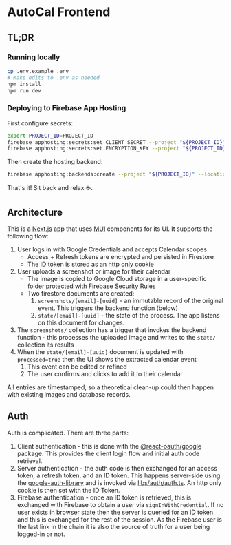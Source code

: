 # AutoCal Frontend

## TL;DR

### Running locally

```sh
cp .env.example .env
# Make edits to .env as needed
npm install
npm run dev
```

### Deploying to Firebase App Hosting

First configure secrets:

```sh
export PROJECT_ID=PROJECT_ID
firebase apphosting:secrets:set CLIENT_SECRET --project "${PROJECT_ID}"
firebase apphosting:secrets:set ENCRYPTION_KEY --project "${PROJECT_ID}"
```

Then create the hosting backend:

```sh
firebase apphosting:backends:create --project "${PROJECT_ID}" --location europe-west4
```

That's it! Sit back and relax ☕.

## Architecture

This is a [Next.js](https://nextjs.org) app that uses [MUI](https://mui.com/) components for its UI. It supports the following flow:

1. User logs in with Google Credentials and accepts Calendar scopes
   - Access + Refresh tokens are encrypted and persisted in Firestore
   - The ID token is stored as an http only cookie
2. User uploads a screenshot or image for their calendar
   - The image is copied to Google Cloud storage in a user-specific folder protected with Firebase Security Rules
   - Two firestore documents are created:
     1. `screenshots/[email]-[uuid]` - an immutable record of the original event. This triggers the backend function (below)
     2. `state/[email]-[uuid]` - the state of the process. The app listens on this document for changes.
3. The `screenshots/` collection has a trigger that invokes the backend function - this processes the uploaded image and writes to the `state/` collection its results
4. When the `state/[email]-[uuid]` document is updated with `processed=true` then the UI shows the extracted calendar event
   1. This event can be edited or refined
   2. The user confirms and clicks to add it to their calendar

All entries are timestamped, so a theoretical clean-up could then happen with existing images and database records.

## Auth

Auth is complicated. There are three parts:

1. Client authentication - this is done with the [@react-oauth/google](https://www.npmjs.com/package/@react-oauth/google) package. This provides the client login flow and initial auth code retrieval.
2. Server authentication - the auth code is then exchanged for an access token, a refresh token, and an ID token. This happens server-side using the [google-auth-library](https://www.npmjs.com/package/google-auth-library) and is invoked via [libs/auth/auth.ts](libs/auth/auth.ts). An http only cookie is then set with the ID Token.
3. Firebase authentication - once an ID token is retrieved, this is exchanged with Firebase to obtain a user via `signInWithCredential`. If no user exists in browser state then the server is queried for an ID token and this is exchanged for the rest of the session. As the Firebase user is the last link in the chain it is also the source of truth for a user being logged-in or not.

